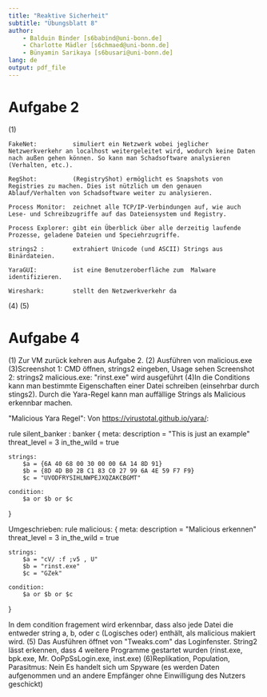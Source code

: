 ```yaml
---
title: "Reaktive Sicherheit"
subtitle: "Übungsblatt 8"
author: 
	- Balduin Binder [s6babind@uni-bonn.de]
	- Charlotte Mädler [s6chmaed@uni-bonn.de]
	- Bünyamin Sarikaya [s6busari@uni-bonn.de]
lang: de
output: pdf_file
---
```


# Aufgabe 2

(1) 

	FakeNet:          simuliert ein Netzwerk wobei jeglicher Netzwerkverkehr an localhost weitergeleitet wird, wodurch keine Daten nach außen gehen können. So kann man Schadsoftware analysieren (Verhalten, etc.). 

    RegShot:          (RegistryShot) ermöglicht es Snapshots von Registries zu machen. Dies ist nützlich um den genauen Ablauf/Verhalten von Schadsoftware weiter zu analysieren.
    
    Process Monitor:  zeichnet alle TCP/IP-Verbindungen auf, wie auch Lese- und Schreibzugriffe auf das Dateiensystem und Registry.
    
    Process Explorer: gibt ein Überblick über alle derzeitig laufende Prozesse, geladene Dateien und Speciehrzugriffe.
    
    strings2 :        extrahiert Unicode (und ASCII) Strings aus Binärdateien.
    
    YaraGUI:          ist eine Benutzeroberfläche zum  Malware identifizieren. 
    
    Wireshark:        stellt den Netzwerkverkehr da
(4)
(5)

# Aufgabe 4
(1) Zur VM zurück kehren aus Aufgabe 2.
(2) Ausführen von malicious.exe
(3)Screenshot 1: CMD öffnen, strings2 eingeben, Usage sehen
Screenshot 2: strings2 malicious.exe: "rinst.exe" wird ausgeführt
(4)In die Conditions kann man bestimmte Eigenschaften einer Datei schreiben (einsehrbar durch stings2). Durch die Yara-Regel kann man auffällige Strings als Malicious erkennbar machen.

"Malicious Yara Regel":
Von https://virustotal.github.io/yara/:

rule silent_banker : banker
{
    meta:
        description = "This is just an example"
        threat_level = 3
        in_the_wild = true

    strings:
        $a = {6A 40 68 00 30 00 00 6A 14 8D 91}
        $b = {8D 4D B0 2B C1 83 C0 27 99 6A 4E 59 F7 F9}
        $c = "UVODFRYSIHLNWPEJXQZAKCBGMT"

    condition:
        $a or $b or $c
}

Umgeschrieben:
rule malicious:
{
    meta:
        description = "Malicious erkennen"
        threat_level = 3
        in_the_wild = true

    strings:
        $a = "cV/ :f ;v5 , U"
        $b = "rinst.exe"
        $c = "GZek"

    condition:
        $a or $b or $c
}

In dem condition fragement wird erkennbar, dass also jede Datei die entweder string a, b, oder c (Logisches oder) enthält, als malicious makiert wird.
(5) Das Ausführen öffnet von "Tweaks.com" das Loginfenster. String2 lässt erkennen, dass 4 weitere Programme gestartet wurden (rinst.exe, bpk.exe, Mr. OoPpSsLogin.exe, inst.exe)
(6)Replikation, Population, Parasitmus: Nein
Es handelt sich um Spyware (es werden Daten aufgenommen und an andere Empfänger ohne Einwilligung des Nutzers geschickt)


